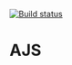 
[![Build status](https://ci.appveyor.com/api/projects/status/ptvt78e4ml1aurpi?svg=true)](https://ci.appveyor.com/project/NKhashchanov/ajshw31)

# AJS
